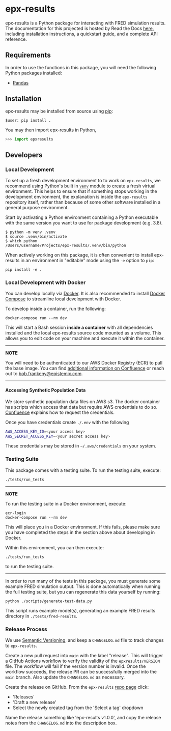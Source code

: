 # epx-results

epx-results is a Python package for interacting with FRED simulation results. The documentation for this projected is hosted by Read the Docs [here](https://epistemix-epx-results.readthedocs-hosted.com/en/latest/index.html), including installation instructions, a quickstart guide, and a complete API reference.


## Requirements

In order to use the functions in this package, you will need the following Python packages installed:

- [Pandas](https://pandas.pydata.org)


## Installation

epx-results may be installed from source using [pip](https://pypi.org/project/pip/):

```terminal
$user: pip install .
```

You may then import epx-results in Python,

```python
>>> import epxresults
```

## Developers

### Local Development

To set up a fresh development environment to to work on `epx-results`, we
recommend using Python's built in
[`venv`](https://docs.python.org/3/library/venv.html) module to create a fresh
virtual environment. This helps to ensure that if something stops working in
the development environment, the explanation is inside the `epx-results`
repository itself, rather than because of some other software installed in a
general purpose environment.

Start by activating a Python environment containing a Python
executable with the same version you want to use for package development (e.g.
3.8).

```shell
$ python -m venv .venv
$ source .venv/bin/activate
$ which python
/Users/username/Projects/epx-results/.venv/bin/python
```

When actively working on this package, it is often convenient to install
epx-results in an environment in "editable" mode using the `-e` option to `pip`:

```shell
pip install -e .
```

### Local Development with Docker

You can develop locally via [Docker](https://www.docker.com). It is also
recommended to install [Docker
Compose](https://docs.docker.com/compose/gettingstarted/) to streamline local
development with Docker.

To develop inside a container, run the following:
```terminal
docker-compose run --rm dev
```

This will start a Bash session **inside a container** with all dependencies installed and the local epx-results source code mounted as a volume. This allows you to edit code on your machine and execute it within the container.

---
**NOTE**

You will need to be authenticated to our AWS Docker Registry (ECR) to pull the base image. You can find
[additional information on Confluence](https://epistemix.atlassian.net/wiki/spaces/ES/pages/23265384/AWS)
or reach out to bob.frankeny@epistemix.com.

---

#### Accessing Synthetic Population Data

We store synthetic population data files on AWS s3.
The docker container has scripts which access that data but require AWS credentials to do so.
[Confluence](https://epistemix.atlassian.net/wiki/spaces/ES/pages/23265384/AWS)
explains how to request the credentials.

Once you have credentials create `./.env` with the following

```bash
AWS_ACCESS_KEY_ID=<your access key>
AWS_SECRET_ACCESS_KEY=<your secret access key>
```

These credentials may be stored in `~/.aws/credentials` on your system.

### Testing Suite

This package comes with a testing suite. To run the testing suite, execute:

```terminal
./tests/run_tests
```

---
**NOTE**

To run the testing suite in a Docker environment, execute:

```terminal
ecr-login
docker-compose run --rm dev
```

This will place you in a Docker environment. If this fails, please make sure you
have completed the steps in the section above about developing in Docker.

Within this environment, you can then execute:

```terminal
./tests/run_tests
```

to run the testing suite.

---

In order to run many of the tests in this package, you must generate some
example FRED simulation output. This is done automatically when running the full
testing suite, but you can regenerate this data yourself by running:

```terminal
python ./scripts/generate-test-data.py
```

This script runs example model(s), generating an example FRED results directory in `./tests/fred-results`.

### Release Process
We use [Semantic Versioning](https://semver.org/spec/v2.0.0.html), and keep a
`CHANGELOG.md` file to track changes to `epx-results`.

Create a new pull request into `main` with the label "release". This will
trigger a GitHub Actions workflow to verify the validity of the
`epxresults/VERSION` file. The workflow will fail if the version number is
invalid. Once the workflow succeeds, the release PR can be successfully merged
into the `main` branch. Also update the `CHANGELOG.md` as necessary.

Create the release on GitHub. From the `epx-results` [repo
page](https://github.com/Epistemix-com/epx-results) click:
- 'Releases'
- 'Draft a new release'
- Select the newly created tag from the 'Select a tag' dropdown

Name the release something like 'epx-results v1.0.0', and copy the release
notes from the `CHANGELOG.md` into the description box.
